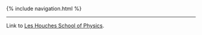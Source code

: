 {% include navigation.html %}

---

Link to [Les Houches School of Physics](https://www.houches-school-physics.com/en/).

